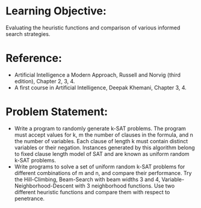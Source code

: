 # Learning Objective:

Evaluating the heuristic functions and comparison of various informed search strategies.

# Reference:

- Artificial Intelligence a Modern Approach, Russell and Norvig (third edition),
  Chapter 2, 3, 4.
- A first course in Artificial Intelligence, Deepak Khemani,
  Chapter 3, 4.

# Problem Statement:

- Write a program to randomly generate k-SAT problems. The program must accept values for k, m the number of clauses in the formula, and n the number of variables. Each clause of length k must contain distinct variables or their negation. Instances generated by this algorithm belong to fixed clause length model of SAT and are known as uniform random k-SAT problems.
- Write programs to solve a set of uniform random k-SAT problems for different combinations of m and n, and compare their performance. Try the Hill-Climbing, Beam-Search with beam widths 3 and 4, Variable-Neighborhood-Descent with 3 neighborhood functions. Use two different heuristic functions and compare them with respect to penetrance.
